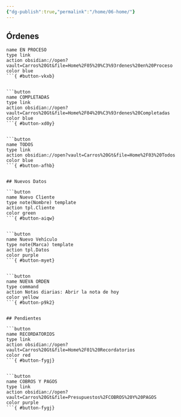 ```yaml
---
{"dg-publish":true,"permalink":"/home/06-home/"}
---
```




## Órdenes

```button
name EN PROCESO
type link
action obsidian://open?vault=Carros%20Gt&file=Home%2F05%20%C3%93rdenes%20en%20Proceso
color blue
```{ #button-vkxb}


```button
name COMPLETADAS
type link
action obsidian://open?vault=Carros%20Gt&file=Home%2F04%20%C3%93rdenes%20Completadas
color blue
```{ #button-xd0y}


```button
name TODOS
type link
action obsidian://open?vault=Carros%20Gt&file=Home%2F03%20Todos
color blue
```{ #button-afhb}


## Nuevos Datos

```button
name Nuevo Cliente
type note(Nombre) template
action tpl.Cliente
color green
```{ #button-aiqw}


```button
name Nuevo Vehículo
type note(Marca) template
action tpl.Datos
color purple
```{ #button-myet}


```button
name NUEVA ORDEN
type command
action Notas diarias: Abrir la nota de hoy
color yellow
```{ #button-p9k2}


## Pendientes

```button
name RECORDATORIOS
type link
action obsidian://open?vault=Carros%20Gt&file=Home%2F01%20Recordatorios
color red
```{ #button-fygj}


```button
name COBROS Y PAGOS
type link
action obsidian://open?vault=Carros%20Gt&file=Presupuestos%2FCOBROS%20Y%20PAGOS
color purple
```{ #button-fygj}


